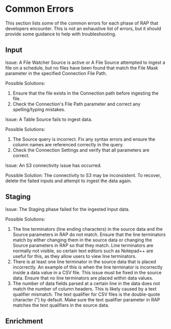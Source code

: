 # Common Errors

This section lists some of the common errors for each phase of RAP that developers encounter. This is not an exhaustive list of errors, but it should provide some guidance to help with troubleshooting.

## Input

Issue: A File Watcher Source is active or A File Source attempted to ingest a file on a schedule, but no files have been found that match the File Mask parameter in the specified Connection  File Path.

Possible Solutions:   

1. Ensure that the file exists in the Connection path before ingesting the file.
2. Check the Connection's File Path parameter and correct any spelling/typing mistakes.

Issue: A Table Source fails to ingest data.

Possible Solutions:

1. The Source query is incorrect. Fix any syntax errors and ensure the column names are referenced correctly in the query.
2. Check the Connection Settings and verify that all parameters are correct.

Issue: An S3 connectivity issue has occurred.

Possible Solution: The connectivity to S3 may be inconsistent. To recover, delete the failed inputs and attempt to ingest the data again.

## Staging

Issue: The Staging phase failed for the ingested Input data.

Possible Solutions:

1. The line terminators \(line ending characters\) in the source data and the Source parameters in RAP do not match. Ensure that the line terminators match by either changing them in the source data or changing the Source parameters in RAP so that they match. Line terminators are normally not visible, so certain text editors such as Notepad++ are useful for this, as they allow users to view line terminators.
2. There is at least one line terminator in the source data that is placed incorrectly. An example of this is when the line terminator is incorrectly inside a data value in a CSV file. This issue must be fixed in the source data. Ensure that no line terminators are placed within data values.
3. The number of data fields parsed at a certain line in the data does not match the number of column headers. This is likely caused by a text qualifier mismatch. The text qualifier for CSV files is the double-quote character \("\) by default. Make sure the text qualifier parameter in RAP matches the text qualifiers in the source data.

## Enrichment



